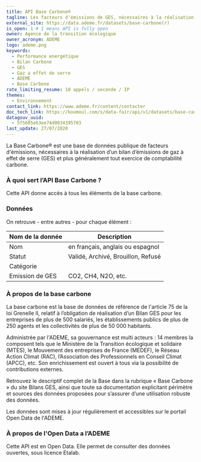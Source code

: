 ```yaml
---
title: API Base Carbone®
tagline: Les facteurs d'émissions de GES, nécessaires à la réalisation d’un bilan d’émissions de gaz à effet de serre
external_site: https://data.ademe.fr/datasets/base-carbone(r)
is_open: 1 # 1 means API is fully open
owner: Agence de la transition écologique
owner_acronym: ADEME
logo: ademe.png
keywords:
  - Performance energétique
  - Bilan Carbone
  - GES
  - Gaz a effet de serre
  - ADEME
  - Base Carbone
rate_limiting_resume: 10 appels / seconde / IP
themes:
  - Environnement
contact_link: https://www.ademe.fr/content/contacter
doc_tech_link: https://koumoul.com/s/data-fair/api/v1/datasets/base-carbone(r)/api-docs.json
datagouv_uuid:
  - 5f5605e63ee74d0034395703
last_update: 27/07/2020
---
```


La Base Carbone® est une base de données publique de facteurs d'émissions, nécessaires à la réalisation d’un bilan d’émissions de gaz à effet de serre (GES) et plus généralement tout exercice de comptabilité carbone.

### À quoi sert l’API Base Carbone ?

Cette API donne accès à tous les éléments de la base carbone.

### Données

On retrouve - entre autres - pour chaque élément :

| Nom de la donnée | Description                        |
| ---------------- | ---------------------------------- |
| Nom              | en français, anglais ou espagnol   |
| Statut           | Validé, Archivé, Brouillon, Refusé |
| Catégorie        |                                    |
| Emission de GES  | CO2, CH4, N2O, etc.                |

### À propos de la base carbone

La base carbone est la base de données de référence de l'article 75 de la loi Grenelle II, relatif à l’obligation de réalisation d’un Bilan GES pour les entreprises de plus de 500 salariés, les établissements publics de plus de 250 agents et les collectivités de plus de 50 000 habitants.

Administrée par l'ADEME, sa gouvernance est multi acteurs : 14 membres la composent tels que le Ministère de la Transition écologique et solidaire (MTES), le Mouvement des entreprises de France (MEDEF), le Réseau Action Climat (RAC), l’Association des Professionnels en Conseil Climat (APCC), etc. Son enrichissement est ouvert à tous via la possibilité de contributions externes.

Retrouvez le descriptif complet de la Base dans <External href="https://www.bilans-ges.ademe.fr/fr/accueil/contenu/index/page/presentation/siGras/0">la rubrique « Base Carbone » du site Bilans GES</External>, ainsi que toute sa documentation explicitant périmètre et sources des données proposées pour s’assurer d’une utilisation robuste des données.

Les données sont mises à jour régulièrement et accessibles sur le <External href="https://data.ademe.fr/datasets/base-carbone(r)">portail Open Data de l'ADEME</External>.

### À propos de l'Open Data a l’ADEME

Cette API est en Open Data. Elle permet de consulter des données ouvertes, <External href="https://www.etalab.gouv.fr/licence-ouverte-open-licence">sous licence Etalab</External>.
